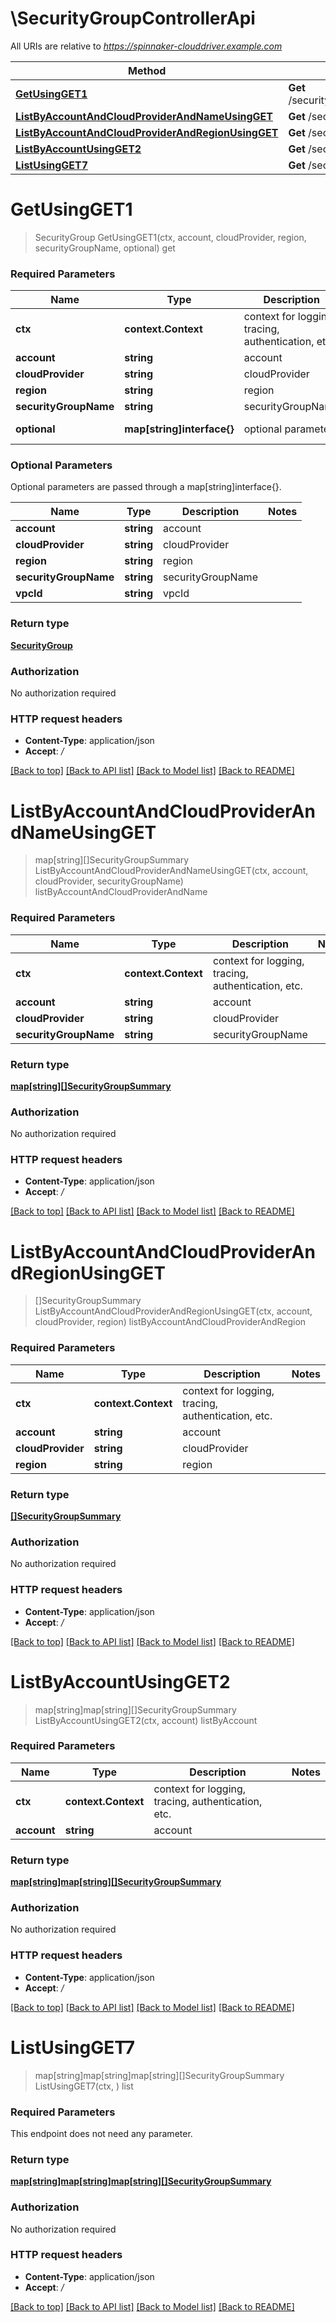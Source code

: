 # \SecurityGroupControllerApi

All URIs are relative to *https://spinnaker-clouddriver.example.com*

Method | HTTP request | Description
------------- | ------------- | -------------
[**GetUsingGET1**](SecurityGroupControllerApi.md#GetUsingGET1) | **Get** /securityGroups/{account}/{cloudProvider}/{region}/{securityGroupName} | get
[**ListByAccountAndCloudProviderAndNameUsingGET**](SecurityGroupControllerApi.md#ListByAccountAndCloudProviderAndNameUsingGET) | **Get** /securityGroups/{account}/{cloudProvider}/{securityGroupName} | listByAccountAndCloudProviderAndName
[**ListByAccountAndCloudProviderAndRegionUsingGET**](SecurityGroupControllerApi.md#ListByAccountAndCloudProviderAndRegionUsingGET) | **Get** /securityGroups/{account}/{cloudProvider} | listByAccountAndCloudProviderAndRegion
[**ListByAccountUsingGET2**](SecurityGroupControllerApi.md#ListByAccountUsingGET2) | **Get** /securityGroups/{account} | listByAccount
[**ListUsingGET7**](SecurityGroupControllerApi.md#ListUsingGET7) | **Get** /securityGroups | list


# **GetUsingGET1**
> SecurityGroup GetUsingGET1(ctx, account, cloudProvider, region, securityGroupName, optional)
get

### Required Parameters

Name | Type | Description  | Notes
------------- | ------------- | ------------- | -------------
 **ctx** | **context.Context** | context for logging, tracing, authentication, etc.
  **account** | **string**| account | 
  **cloudProvider** | **string**| cloudProvider | 
  **region** | **string**| region | 
  **securityGroupName** | **string**| securityGroupName | 
 **optional** | **map[string]interface{}** | optional parameters | nil if no parameters

### Optional Parameters
Optional parameters are passed through a map[string]interface{}.

Name | Type | Description  | Notes
------------- | ------------- | ------------- | -------------
 **account** | **string**| account | 
 **cloudProvider** | **string**| cloudProvider | 
 **region** | **string**| region | 
 **securityGroupName** | **string**| securityGroupName | 
 **vpcId** | **string**| vpcId | 

### Return type

[**SecurityGroup**](SecurityGroup.md)

### Authorization

No authorization required

### HTTP request headers

 - **Content-Type**: application/json
 - **Accept**: */*

[[Back to top]](#) [[Back to API list]](../README.md#documentation-for-api-endpoints) [[Back to Model list]](../README.md#documentation-for-models) [[Back to README]](../README.md)

# **ListByAccountAndCloudProviderAndNameUsingGET**
> map[string][]SecurityGroupSummary ListByAccountAndCloudProviderAndNameUsingGET(ctx, account, cloudProvider, securityGroupName)
listByAccountAndCloudProviderAndName

### Required Parameters

Name | Type | Description  | Notes
------------- | ------------- | ------------- | -------------
 **ctx** | **context.Context** | context for logging, tracing, authentication, etc.
  **account** | **string**| account | 
  **cloudProvider** | **string**| cloudProvider | 
  **securityGroupName** | **string**| securityGroupName | 

### Return type

[**map[string][]SecurityGroupSummary**](array.md)

### Authorization

No authorization required

### HTTP request headers

 - **Content-Type**: application/json
 - **Accept**: */*

[[Back to top]](#) [[Back to API list]](../README.md#documentation-for-api-endpoints) [[Back to Model list]](../README.md#documentation-for-models) [[Back to README]](../README.md)

# **ListByAccountAndCloudProviderAndRegionUsingGET**
> []SecurityGroupSummary ListByAccountAndCloudProviderAndRegionUsingGET(ctx, account, cloudProvider, region)
listByAccountAndCloudProviderAndRegion

### Required Parameters

Name | Type | Description  | Notes
------------- | ------------- | ------------- | -------------
 **ctx** | **context.Context** | context for logging, tracing, authentication, etc.
  **account** | **string**| account | 
  **cloudProvider** | **string**| cloudProvider | 
  **region** | **string**| region | 

### Return type

[**[]SecurityGroupSummary**](SecurityGroupSummary.md)

### Authorization

No authorization required

### HTTP request headers

 - **Content-Type**: application/json
 - **Accept**: */*

[[Back to top]](#) [[Back to API list]](../README.md#documentation-for-api-endpoints) [[Back to Model list]](../README.md#documentation-for-models) [[Back to README]](../README.md)

# **ListByAccountUsingGET2**
> map[string]map[string][]SecurityGroupSummary ListByAccountUsingGET2(ctx, account)
listByAccount

### Required Parameters

Name | Type | Description  | Notes
------------- | ------------- | ------------- | -------------
 **ctx** | **context.Context** | context for logging, tracing, authentication, etc.
  **account** | **string**| account | 

### Return type

[**map[string]map[string][]SecurityGroupSummary**](map.md)

### Authorization

No authorization required

### HTTP request headers

 - **Content-Type**: application/json
 - **Accept**: */*

[[Back to top]](#) [[Back to API list]](../README.md#documentation-for-api-endpoints) [[Back to Model list]](../README.md#documentation-for-models) [[Back to README]](../README.md)

# **ListUsingGET7**
> map[string]map[string]map[string][]SecurityGroupSummary ListUsingGET7(ctx, )
list

### Required Parameters
This endpoint does not need any parameter.

### Return type

[**map[string]map[string]map[string][]SecurityGroupSummary**](map.md)

### Authorization

No authorization required

### HTTP request headers

 - **Content-Type**: application/json
 - **Accept**: */*

[[Back to top]](#) [[Back to API list]](../README.md#documentation-for-api-endpoints) [[Back to Model list]](../README.md#documentation-for-models) [[Back to README]](../README.md)

